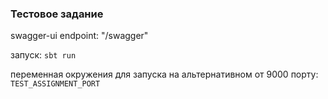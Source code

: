 ### Тестовое задание 

swagger-ui endpoint: "/swagger"

запуск: `sbt run`

переменная окружения для запуска на альтернативном от 9000 порту: `TEST_ASSIGNMENT_PORT`